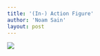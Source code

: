 ```yaml
---
title: '(In-) Action Figure'
author: 'Noam Sain'
layout: post
---
```


![](https://1.bp.blogspot.com/_8aN4krk1nsk/TG_AdqwdIWI/AAAAAAAAAcA/yJoAJIIS0tU/s1600/20100313.jpg)

